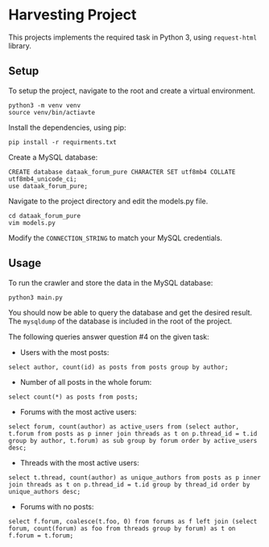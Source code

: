# Harvesting Project
This projects implements the required task in Python 3, using ```request-html``` library.
## Setup
To setup the project, navigate to the root and create a virtual environment.
```
python3 -m venv venv
source venv/bin/actiavte
```
Install the dependencies, using pip:
```
pip install -r requirments.txt
```
Create a MySQL database:
```
CREATE database dataak_forum_pure CHARACTER SET utf8mb4 COLLATE utf8mb4_unicode_ci;
use dataak_forum_pure;
```
Navigate to the project directory and edit the models.py file.
```
cd dataak_forum_pure
vim models.py
```
Modify the ```CONNECTION_STRING``` to match your MySQL credentials.
## Usage
To run the crawler and store the data in the MySQL database:
```
python3 main.py
```
You should now be able to query the database and get the desired result.
 The ```mysqldump``` of the database is included in the root of the project.

The following queries answer question #4 on the given task:

* Users with the most posts:
```
select author, count(id) as posts from posts group by author;
```
* Number of all posts in the whole forum:
```
select count(*) as posts from posts;
```
* Forums with the most active users:
```
select forum, count(author) as active_users from (select author, t.forum from posts as p inner join threads as t on p.thread_id = t.id group by author, t.forum) as sub group by forum order by active_users desc;
```
* Threads with the most active users:
```
select t.thread, count(author) as unique_authors from posts as p inner join threads as t on p.thread_id = t.id group by thread_id order by unique_authors desc;
```
* Forums with no posts:
```
select f.forum, coalesce(t.foo, 0) from forums as f left join (select forum, count(forum) as foo from threads group by forum) as t on f.forum = t.forum;
```
